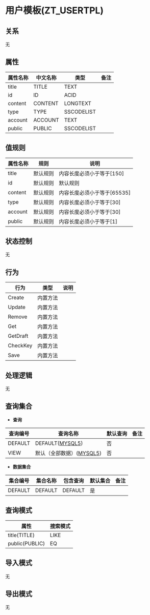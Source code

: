 # 用户模板(ZT_USERTPL)

  

## 关系
无

## 属性

| 属性名称        |    中文名称    | 类型     |  备注  |
| --------   |------------| -----   |  -------- | 
|title|TITLE|TEXT|&nbsp;|
|id|ID|ACID|&nbsp;|
|content|CONTENT|LONGTEXT|&nbsp;|
|type|TYPE|SSCODELIST|&nbsp;|
|account|ACCOUNT|TEXT|&nbsp;|
|public|PUBLIC|SSCODELIST|&nbsp;|

## 值规则
| 属性名称    | 规则    |  说明  |
| --------   |------------| ----- | 
|title|默认规则|内容长度必须小于等于[150]|
|id|默认规则|默认规则|
|content|默认规则|内容长度必须小于等于[65535]|
|type|默认规则|内容长度必须小于等于[30]|
|account|默认规则|内容长度必须小于等于[30]|
|public|默认规则|内容长度必须小于等于[1]|

## 状态控制

无


## 行为
| 行为    | 类型    |  说明  |
| --------   |------------| ----- | 
|Create|内置方法|&nbsp;|
|Update|内置方法|&nbsp;|
|Remove|内置方法|&nbsp;|
|Get|内置方法|&nbsp;|
|GetDraft|内置方法|&nbsp;|
|CheckKey|内置方法|&nbsp;|
|Save|内置方法|&nbsp;|

## 处理逻辑
无

## 查询集合

* **查询**

| 查询编号 | 查询名称       | 默认查询 |   备注|
| --------  | --------   | --------   | ----- |
|DEFAULT|DEFAULT([MYSQL5](../../appendix/query_MYSQL5.md#UserTpl_Default))|否|&nbsp;|
|VIEW|默认（全部数据）([MYSQL5](../../appendix/query_MYSQL5.md#UserTpl_View))|否|&nbsp;|

* **数据集合**

| 集合编号 | 集合名称   |  包含查询  | 默认集合 |   备注|
| --------  | --------   | -------- | --------   | ----- |
|DEFAULT|DEFAULT|DEFAULT|是|&nbsp;|

## 查询模式
| 属性      |    搜索模式     |
| --------   |------------|
|title(TITLE)|LIKE|
|public(PUBLIC)|EQ|

## 导入模式
无


## 导出模式
无
